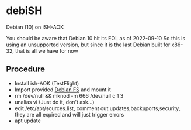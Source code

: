 # debiSH
Debian (10) on iSH-AOK

You should be aware that Debian 10 hit its EOL as of 2022-09-10 So this is using an unsupported version, but since it is the last Debian built for x86-32, that is all we have for now

## Procedure

- Install ish-AOK (TestFlight)
- Import provided [Debian FS](https://cdn.discordapp.com/attachments/778618184919285810/1024747602811551826/Debian_10_i386_iSH-AOK_B2.tar.bz2) and mount it
- rm /dev/null && mknod -m 666 /dev/null c 1 3
- unalias vi  (Just do it, don't ask...)
- edit /etc/apt/sources.list, comment out updates,backuports,security, they are all expired and will just trigger errors
- apt update
